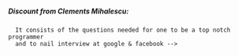 ##### Discount from Clements Mihalescu:
      It consists of the questions needed for one to be a top notch programmer
      and to nail interview at google & facebook --> 
